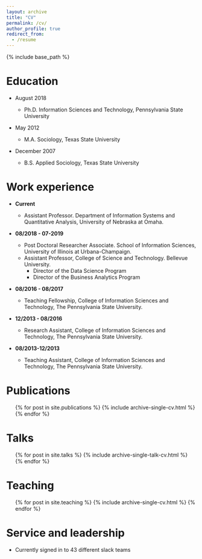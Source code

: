 ```yaml
---
layout: archive
title: "CV"
permalink: /cv/
author_profile: true
redirect_from:
  - /resume
---
```


{% include base_path %}

Education
======
* August 2018 
  * Ph.D. Information Sciences and Technology, Pennsylvania State University
 
* May 2012
  * M.A. Sociology, Texas State University
 
* December 2007
  * B.S. Applied Sociology, Texas State University

Work experience
======
- **Current**
  * Assistant Professor. Department of Information Systems and Quantitative Analysis, University of Nebraska at Omaha. 

- **08/2018 - 07-2019**
  * Post Doctoral Researcher Associate. School of Information Sciences, University of Illinois at Urbana-Champaign.
  * Assistant Professor, College of Science and Technology. Bellevue University.
    * Director of the Data Science Program
    * Director of the Business Analytics Program

- **08/2016 - 08/2017**
  * Teaching Fellowship, College of Information Sciences and Technology, The Pennsylvania State University.
- **12/2013 - 08/2016**
  * Research Assistant, College of Information Sciences and Technology, The Pennsylvania State University.
- **08/2013-12/2013**
  * Teaching Assistant, College of Information Sciences and Technology, The Pennsylvania State University.
  

Publications
======
  <ul>{% for post in site.publications %}
    {% include archive-single-cv.html %}
  {% endfor %}</ul>
  
Talks
======
  <ul>{% for post in site.talks %}
    {% include archive-single-talk-cv.html %}
  {% endfor %}</ul>
  
Teaching
======
  <ul>{% for post in site.teaching %}
    {% include archive-single-cv.html %}
  {% endfor %}</ul>
  
Service and leadership
======
* Currently signed in to 43 different slack teams
